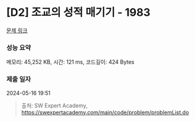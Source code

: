 # [D2] 조교의 성적 매기기 - 1983 

[문제 링크](https://swexpertacademy.com/main/code/problem/problemDetail.do?contestProbId=AV5PwGK6AcIDFAUq) 

### 성능 요약

메모리: 45,252 KB, 시간: 121 ms, 코드길이: 424 Bytes

### 제출 일자

2024-05-16 19:51



> 출처: SW Expert Academy, https://swexpertacademy.com/main/code/problem/problemList.do